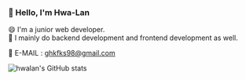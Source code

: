 <!-- ### Hi there 👋

**hwalan/hwalan** is a ✨ _special_ ✨ repository because its `README.md` (this file) appears on your GitHub profile.

Here are some ideas to get you started:

- 🔭 I’m currently working on ...
- 🌱 I’m currently learning ...
- 👯 I’m looking to collaborate on ...
- 🤔 I’m looking for help with ...
- 💬 Ask me about ...
- 📫 How to reach me: ...
- 😄 Pronouns: ...
- ⚡ Fun fact: ...
-->

<h3> 👋 Hello, I'm Hwa-Lan </h3>

<span> 😄 I'm a junior web developer. </span> <br>
<span> 🌱 I mainly do backend development and frontend development as well. </span> <br>

<span> 📧 E-MAIL : ghkfks98@gmail.com </span> <br>



![hwalan's GitHub stats](https://github-readme-stats.vercel.app/api?username=hwalan&show_icons=true&theme=graywhite)
